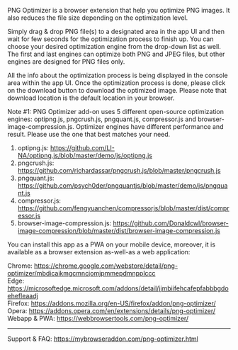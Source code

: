 PNG Optimizer is a browser extension that help you optimize PNG images. It also reduces the file size depending on the optimization level.

Simply drag & drop PNG file(s) to a designated area in the app UI and then wait for few seconds for the optimization process to finish up. You can choose your desired optimization engine from the drop-down list as well. The first and last engines can optimize both PNG and JPEG files, but other engines are designed for PNG files only.

All the info about the optimization process is being displayed in the console area within the app UI. Once the optimization process is done, please click on the download button to download the optimized image. Please note that download location is the default location in your browser.

Note #1: PNG Optimizer add-on uses 5 different open-source optimization engines: optipng.js, pngcrush.js, pngquant.js, compressor.js and browser-image-compression.js. Optimizer engines have different performance and result. Please use the one that best matches your need.

1) optipng.js: https://github.com/LI-NA/optipng.js/blob/master/demo/js/optipng.js
2) pngcrush.js: https://github.com/richardassar/pngcrush.js/blob/master/pngcrush.js
3) pngquant.js: https://github.com/psych0der/pngquantjs/blob/master/demo/js/pngquant.js
4) compressor.js: https://github.com/fengyuanchen/compressorjs/blob/master/dist/compressor.js
5) browser-image-compression.js: https://github.com/Donaldcwl/browser-image-compression/blob/master/dist/browser-image-compression.js

You can install this app as a PWA on your mobile device, moreover, it is available as a browser extension as-well-as a web application:

Chrome: https://chrome.google.com/webstore/detail/png-optimizer/mbdicaikmgcmncjomjpmmepdmnpplccc  
Edge: https://microsoftedge.microsoft.com/addons/detail/jjmbiifehcafepfabbbgdoehefleaadj   
Firefox: https://addons.mozilla.org/en-US/firefox/addon/png-optimizer/  
Opera: https://addons.opera.com/en/extensions/details/png-optimizer/  
Webapp & PWA: https://webbrowsertools.com/png-optimizer/  

----------------------------

Support & FAQ: https://mybrowseraddon.com/png-optimizer.html  
